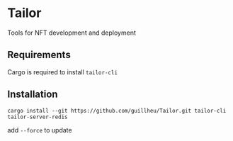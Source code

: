 # Tailor
Tools for NFT development and deployment

## Requirements
Cargo is required to install `tailor-cli`

## Installation
```shell
cargo install --git https://github.com/guillheu/Tailor.git tailor-cli tailor-server-redis
```

add `--force` to update